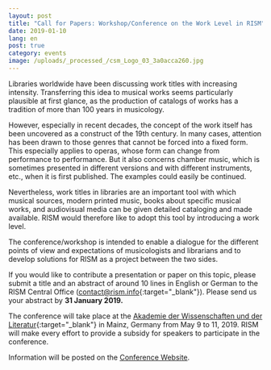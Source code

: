 ```yaml
---
layout: post
title: "Call for Papers: Workshop/Conference on the Work Level in RISM"
date: 2019-01-10
lang: en
post: true
category: events
image: /uploads/_processed_/csm_Logo_03_3a0acca260.jpg
---
```



Libraries worldwide have been discussing work titles with increasing intensity. Transferring this idea to musical works seems particularly plausible at first glance, as the production of catalogs of works has a tradition of more than 100 years in musicology.

However, especially in recent decades, the concept of the work itself has been uncovered as a construct of the 19th century. In many cases, attention has been drawn to those genres that cannot be forced into a fixed form. This especially applies to operas, whose form can change from performance to performance. But it also concerns chamber music, which is sometimes presented in different versions and with different instruments, etc., when it is first published. The examples could easily be continued.

Nevertheless, work titles in libraries are an important tool with which musical sources, modern printed music, books about specific musical works, and audiovisual media can be given detailed cataloging and made available. RISM would therefore like to adopt this tool by introducing a work level.

The conference/workshop is intended to enable a dialogue for the different points of view and expectations of musicologists and librarians and to develop solutions for RISM as a project between the two sides.

If you would like to contribute a presentation or paper on this topic, please submit a title and an abstract of around 10 lines in English or German to the RISM Central Office ([contact@rism.info](http://contact@rism.info){:target="_blank"}). Please send us your abstract by **31 January 2019.**

The conference will take place at the [Akademie der Wissenschaften und der Literatur](http://www.adwmainz.de/startseite.html){:target="_blank"} in Mainz, Germany from May 9 to 11, 2019. RISM will make every effort to provide a subsidy for speakers to participate in the conference.

Information will be posted on the [Conference Website](/publications/introducing-a-work-level-in-rism-2019.html "Opens internal link in current window").

<script type="text/javascript">var switchTo5x=true;</script><script type="text/javascript" src="http://w.sharethis.com/button/buttons.js"></script><script type="text/javascript">stLight.options({publisher: "9b601438-1ce1-49d8-bfd7-9cff5df54c17", doNotHash: false, doNotCopy: false, hashAddressBar: false});</script>